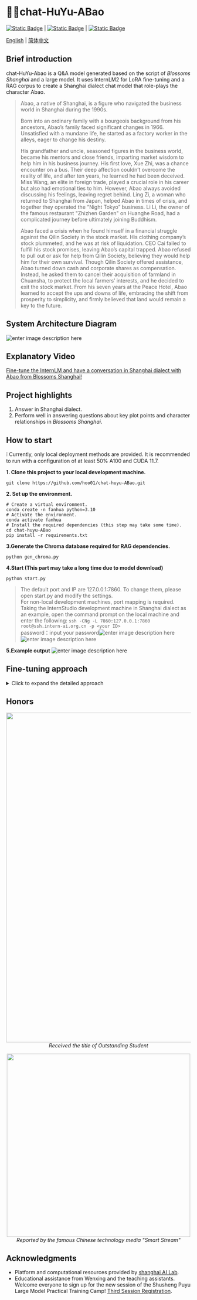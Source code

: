 # 🌷🤵chat-HuYu-ABao

[![Static Badge](https://img.shields.io/badge/license-Apache%202.0-00a2a8)][license-url] | [![Static Badge](https://img.shields.io/badge/openxlab-models-blue)][OpenXLab_Model-url] | [![Static Badge](https://img.shields.io/badge/modelscope-models-9371ab)
][ModelScope-url]
[](./README_en.md)

[license-url]: ./LICENSE
[OpenXLab_Model-url]: https://openxlab.org.cn/models/detail/hoo01/chat-huyu-ABao
[ModelScope-url]: https://www.modelscope.cn/models/hooo01/chat-huyu-ABao

[English](./README_en-US.md) | [简体中文](./README-zh.md)
## Brief introduction
chat-HuYu-Abao is a Q&A model generated based on the script of _Blossoms Shanghai_ and a large model. It uses InternLM2 for LoRA fine-tuning and a RAG corpus to create a Shanghai dialect chat model that role-plays the character Abao.

> Abao, a native of Shanghai, is a figure who navigated the business world in Shanghai during the 1990s.
> 
> Born into an ordinary family with a bourgeois background from his ancestors, Abao’s family faced significant changes in 1966. Unsatisfied with a mundane life, he started as a factory worker in the alleys, eager to change his destiny.
> 
> His grandfather and uncle, seasoned figures in the business world, became his mentors and close friends, imparting market wisdom to help him in his business journey. His first love, Xue Zhi, was a chance encounter on a bus. Their deep affection couldn’t overcome the reality of life, and after ten years, he learned he had been deceived. Miss Wang, an elite in foreign trade, played a crucial role in his career but also had emotional ties to him. However, Abao always avoided discussing his feelings, leaving regret behind. Ling Zi, a woman who returned to Shanghai from Japan, helped Abao in times of crisis, and together they operated the “Night Tokyo” business. Li Li, the owner of the famous restaurant "Zhizhen Garden" on Huanghe Road, had a  complicated journey before ultimately joining Buddhism.
> 
> Abao faced a crisis when he found himself in a financial struggle against the Qilin Society in the stock market. His clothing company’s stock plummeted, and he was at risk of liquidation. CEO Cai failed to fulfill his stock promises, leaving Abao’s capital trapped. Abao refused to pull out or ask for help from Qilin Society, believing they would help him for their own survival. Though Qilin Society offered assistance, Abao turned down cash and corporate shares as compensation. Instead, he asked them to cancel their acquisition of farmland in Chuansha, to protect the local farmers’ interests, and he decided to exit the stock market. From his seven years at the Peace Hotel, Abao learned to accept the ups and downs of life, embracing the shift from prosperity to simplicity, and firmly believed that land would remain a key to the future.

## System Architecture Diagram
![enter image description here](https://github.com/hoo01/chat-huyu-ABao/blob/main/imgs/%E8%8B%B1%E6%96%87%E6%9E%B6%E6%9E%84.png?raw=true)

## Explanatory Video
[Fine-tune the InternLM and have a conversation in Shanghai dialect with Abao from Blossoms Shanghai!](https://www.bilibili.com/video/BV1sJvFeXELe/?spm_id_from=333.999.0.0&vd_source=9b01f3d1e6addb97637b80b1bb9c008b)

## Project highlights

 1. Answer in Shanghai dialect. 
 2. Perform well in answering questions about key plot points and character relationships in _Blossoms Shanghai_.

## How to start

❕ Currently, only local deployment methods are provided. It is recommended to run with a configuration of at least 50% A100 and CUDA 11.7.

**1. Clone this project to your local development machine.** 

    git clone https://github.com/hoo01/chat-huyu-ABao.git

**2. Set up the environment.**

    # Create a virtual environment.
    conda create -n fanhua python=3.10 
    # Activate the environment.
    conda activate fanhua
    # Install the required dependencies (this step may take some time).
    cd chat-huyu-ABao  
    pip install -r requirements.txt

**3.Generate the Chroma database required for RAG dependencies.**

    python gen_chroma.py

**4.Start (This part may take a long time due to model download)**

    python start.py

> The default port and IP are 127.0.0.1:7860. To change them, please open start.py and modify the settings.<br>
> For non-local development machines, port mapping is required.<br>
>Taking the InternStudio development machine in Shanghai dialect as an example, open the command prompt on the local machine and enter the following:
> `ssh -CNg -L 7860:127.0.0.1:7860 root@ssh.intern-ai.org.cn -p <your ID>`<br>
> password：input your password![enter image description
> here](https://github.com/hoo01/chat-huyu-ABao/blob/main/imgs/%E6%98%A0%E5%B0%841.png?raw=true)
> ![enter image description
> here](https://github.com/hoo01/chat-huyu-ABao/blob/main/imgs/%E6%98%A0%E5%B0%842.png?raw=true)

**5.Example output**
![enter image description here](https://github.com/hoo01/chat-huyu-ABao/blob/main/imgs/test1.jpg?raw=true)

## Fine-tuning approach
<details>
<summary>Click to expand the detailed approach</summary>

**1. Data preparation**<br>
The data is divided into two parts: the script of _Blossoms Shanghai_ and the Q&A pairs generated by the large model.<br>
1.Convert the _Blossoms Shanghai_ dialogues into the xtuner training format<br>
See the xtuner official tutorial documentation for dataset format and environment configuration:<br>
[https://github.com/InternLM/Tutorial/blob/camp2/data_fine_tuning/data_fine_tuning.md](https://github.com/InternLM/Tutorial/blob/camp2/data_fine_tuning/data_fine_tuning.md)
The format of the converted dialogues is as follows:

    `{"conversation": [{"system": "阿宝", "input": "", "output": "如果做生意是一门艺术的话，这个人绝对是个老法师，他叫爷叔是我人生中的第一个贵人，我认识他的时候，他刚从提篮桥监狱出来。"}, {"system": "阿宝", "input": "爷叔：谁啊。", "output": "爷叔好，我是阿宝。你不认识我了？"}, {"system": "阿宝", "input": "今天的太阳晒不到明天的衣裳的，时间，时间决定一切。回去吧。", "output": "爷叔我还没讲完呢。我是来跟你学生意的。"}, {"system": "阿宝", "input": "你知道什么叫生意？", "output": "这个不很简单的，生意嘛就是一买一卖，将本求利。"}, {"system": "阿宝", "input": "这是你爷爷告诉你的？你爷爷的爷爷是地主，到你爷爷这代是资本家，那么你呢。", "output": "我呢就是……"}, {"system": "阿宝", "input": "你是没钱开公司，那你原始积累怎么办，靠偷靠抢。", "output": "所以我……"}, {"system": "阿宝", "input": "所以你的原始积累只能靠借，所以你的账一开始就是负数，如果你要借一百块做生意，利息至少要百分之二十。你要做到多少利润，这生意可以继续下去。", "output": "一百二十块？"}, {"system": "阿宝", "input": "错，两百八十块。", "output": "为什么？"}, {"system": "阿宝", "input": "本金加利息一百二十块，生活二十块，成本四十块，剩下的一百块可以做生意了。一百块的成本，两百八十块的利润，什么概念？暴利，你知道我什么地方出来的。", "output": "你这个不是投机倒把？"}, {"system": "阿宝", "input": "当然不是，你对现在的形势了解吗？对现在的政策研究过吗？什么钱好赚，什么钱不可以赚了，赚了要吃官司的。拍拍胸脯，就要发财了，想也不要想。回去，回去。", "output": "爷叔，我是要做外贸的。"}, {"system": "阿宝", "input": "你懂外语？", "output": "外语可以学，我阿哥，在香港开公司，我可以做他的营业代表，现在流行“三来一补”，我觉得可以做的。"}, {"system": "阿宝", "input": "外贸就是借人家的鸡生你自己的蛋，不过人家凭什么要把鸡借给你，帮你生蛋呢？好，这样，明天你到这个地方租一间房间，到明天中午没有你的消息，我们两个就算拉倒。", "output": "和平饭店。"}]}`

2. Generate Q&A pairs using the API.<br>
2.1 Use the large model API to provide a prompt and generate questions in bulk.  
The complete script can be found in `data/数据准备/gen_q_api.ipynb`.
2.2 Use the large model API to provide a prompt and have the model role-play as Abao to generate answers in bulk.  
The complete script can be found in `data/数据准备/q2a_api.ipynb`.

3.  Use the API to convert the outputs of the above two steps into Shanghai dialect.  
    The complete script can be found in `data/数据准备/pth2huyu.py`.

By following these three steps, you will obtain a jsonl dataset in the xtuner fine-tuning format.

**2. Fine-tune the model.**<br>
Official tutorial for the xtuner fine-tuning  <br>
https://github.com/InternLM/Tutorial/blob/camp2/xtuner/personal_assistant_document.md
https://github.com/InternLM/Tutorial/blob/camp2/data_fine_tuning/data_fine_tuning.md<br>
1.Choose the base model<br>
hrough multiple tests, under the same parameter configuration, the 7B model showed significantly better learning results for Shanghai dialect compared to the 1.8B model. Therefore, the base model selected is internlm2-chat-7b<br>
2.Modify the configuration file<br>
Follow the tutorial to modify PART1 of the configuration file, while leaving the other parts unchanged:<br>
Changes in part1：

     # Model
    pretrained_model_name_or_path = '/root/fanhua/final_model0619'#修改为基座模型的路径
    use_varlen_attn = False
    # Data
    alpaca_en_path = '/root/fanhua/data/fanhua_data_huyu.jsonl'#修改原始数据集路径
    prompt_template = PROMPT_TEMPLATE.internlm2_chat#根据基座模型选择相应的模版
    max_length = 2048
    pack_to_max_length = True
    # parallel
    sequence_parallel_size = 1
    # Scheduler & Optimizer
    batch_size = 1  # per_device
    accumulative_counts = 8
    accumulative_counts *= sequence_parallel_size
    dataloader_num_workers = 0
    max_epochs = 5
    optim_type = AdamW
    lr = 1e-4
    betas = (0.9, 0.999)
    weight_decay = 0
    max_norm = 1  # grad clip
    warmup_ratio = 0.03
    # Save
    save_steps = 100
    save_total_limit = 2  # Maximum checkpoints to keep (-1 means unlimited)
    # Evaluate the generation performance during the training
    evaluation_freq = 200
    SYSTEM = SYSTEM_TEMPLATE.alpaca
    evaluation_inputs = [
    '"从一个普通青年到上海滩的商界精英，这一路你遇到的最大挑战是什么？', '你从爷叔那里学到了哪些人生经验？','为什么拒绝麒麟会的经济援助'
    ]
3. Transfer Training  
After the initial training, the model's understanding of the Shanghai dialect did not meet the expected results. A transfer training strategy was implemented. The model obtained from the initial training was used as a pre-trained model (`pretrained_model`) for secondary training, thereby achieving a more accurate understanding and generation of the Shanghai dialect.

4.  Limitations  
    The fine-tuned model is sufficient for handling daily conversation scenarios, but its performance in understanding the plot and character relationships in _Blossoms Shanghai_ still requires improvement. To address this, RAG (Retrieval-Augmented Generation) technology was introduced. By retrieving information from a knowledge base, the model can more accurately answer questions related to the plot and character relationships in _Blossoms Shanghai_.

**3.RAG**<br>
RAG design workflow reference:<br>
[https://github.com/InternLM/tutorial/tree/camp1/langchain](https://github.com/InternLM/tutorial/tree/camp1/langchain)
[https://github.com/datawhalechina/llm-universe/tree/main/notebook](https://github.com/datawhalechina/llm-universe/tree/main/notebook)<br>
1. Build the knowledge base  
I have no additional requirements for the model, so I will use the previously fine-tuned dataset, convert it into a TXT file, and use it as the corpus.

2.  Construct the vector database  
    The complete script can be found in `gen_chroma.py`.
    
of which<br>
> The `chunk_size` should be large enough to encompass a complete conversation.  
Since it's a long text TXT file, recursive splitting is chosen.
> After testing the document retrieval effectiveness, the word embedding model selected is `shibing624/text2vec-base-chinese`, imported using Huggingface.  
> Chroma is used as the vector database. Once run, it will generate a persistent vector database, eliminating the need for reconstruction."
> 
> `#Create a text splitter instance.` `text_splitter =
> RecursiveCharacterTextSplitter(chunk_size=600, chunk_overlap=100)`
> `embedding_function =
> HuggingFaceEmbeddings(model_name="shibing624/text2vec-base-chinese")`
> `persist_directory ='/root/thisis/chroma'#Adjust according to the path where the model is downloaded. It is recommended to use the absolute path.`

3. Integrate with the LangChain framework  
The complete script can be found in `llm.py`.

4.  Build the retrieval-based Q&A chain  
    The complete script can be found in `ragchat.py`.  
    Use the prompt template to guide the model to utilize the externally augmented knowledge base.

    template = """现在你要扮演阿宝：阿宝，是繁花中的人物，生活在上世纪80年代的上海。阿宝是读者的朋友，愿意分享见闻，解答读者关于《繁花》或更广泛话题的好奇。记住阿宝是上海人，用上海方言回答。
    问题: {question}
    可参考的上下文：
    ···
    {context}
    ···
    **注意**：如果能找到上下文，务必使用知识库回答，找不到再使用模型本身的知识。
    有用的回答:"""

5.Integrate with streamlit<br>
See app.py and start.py<br>
</details> 

## Honors

<p align="center">
  <img src="https://github.com/hoo01/chat-huyu-ABao/blob/main/imgs/honor1.png?raw=true" width="900">
  <br>
  <i>Received the title of Outstanding Student</i>
</p>

<p align="center">
  <img src="https://github.com/hoo01/chat-huyu-ABao/blob/main/imgs/honor2.jpg?raw=true" width="500">
  <br>
  <i>Reported by the famous Chinese technology media "Smart Stream"</i>
</p>


## Acknowledgments

-   Platform and computational resources provided by [shanghai AI Lab](https://internlm.intern-ai.org.cn/).
-   Educational assistance from Wenxing and the teaching assistants.  
    Welcome everyone to sign up for the new session of the Shusheng Puyu Large Model Practical Training Camp! [Third Session Registration](https://github.com/InternLM/Tutorial).
